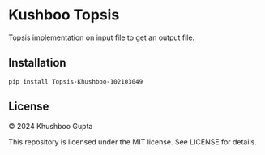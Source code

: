 # Kushboo Topsis
Topsis implementation on input file to get an output file.

## Installation
```pip install Topsis-Khushboo-102103049```

## License

© 2024 Khushboo Gupta

This repository is licensed under the MIT license. See LICENSE for details.